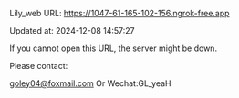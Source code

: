 Lily_web URL: https://1047-61-165-102-156.ngrok-free.app

Updated at: 2024-12-08 14:57:27

If you cannot open this URL, the server might be down.

Please contact: 

goley04@foxmail.com Or Wechat:GL_yeaH